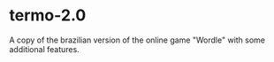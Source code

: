 # termo-2.0
A copy of the brazilian version of the online game "Wordle" with some additional features.
